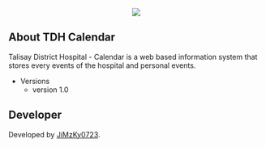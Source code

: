 <p align="center"><img src="https://laravel.com/assets/img/components/logo-laravel.svg"></p>

## About TDH Calendar

Talisay District Hospital - Calendar is a web based information system that stores every events of the hospital and personal events.

* Versions
    * version 1.0

## Developer

Developed by [JiMzKy0723](fb.com/jimmy0923).
